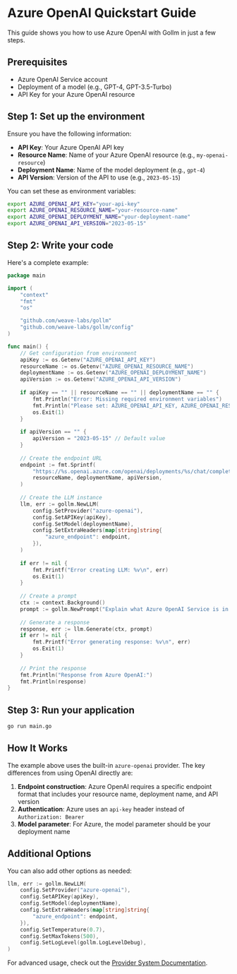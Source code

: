 # Azure OpenAI Quickstart Guide

This guide shows you how to use Azure OpenAI with Gollm in just a few steps.

## Prerequisites

- Azure OpenAI Service account
- Deployment of a model (e.g., GPT-4, GPT-3.5-Turbo)
- API Key for your Azure OpenAI resource

## Step 1: Set up the environment

Ensure you have the following information:

- **API Key**: Your Azure OpenAI API key
- **Resource Name**: Name of your Azure OpenAI resource (e.g., `my-openai-resource`)
- **Deployment Name**: Name of the model deployment (e.g., `gpt-4`)
- **API Version**: Version of the API to use (e.g., `2023-05-15`)

You can set these as environment variables:

```bash
export AZURE_OPENAI_API_KEY="your-api-key"
export AZURE_OPENAI_RESOURCE_NAME="your-resource-name"
export AZURE_OPENAI_DEPLOYMENT_NAME="your-deployment-name"
export AZURE_OPENAI_API_VERSION="2023-05-15"
```

## Step 2: Write your code

Here's a complete example:

```go
package main

import (
	"context"
	"fmt"
	"os"

	"github.com/weave-labs/gollm"
	"github.com/weave-labs/gollm/config"
)

func main() {
	// Get configuration from environment
	apiKey := os.Getenv("AZURE_OPENAI_API_KEY")
	resourceName := os.Getenv("AZURE_OPENAI_RESOURCE_NAME")
	deploymentName := os.Getenv("AZURE_OPENAI_DEPLOYMENT_NAME")
	apiVersion := os.Getenv("AZURE_OPENAI_API_VERSION")
	
	if apiKey == "" || resourceName == "" || deploymentName == "" {
		fmt.Println("Error: Missing required environment variables")
		fmt.Println("Please set: AZURE_OPENAI_API_KEY, AZURE_OPENAI_RESOURCE_NAME, AZURE_OPENAI_DEPLOYMENT_NAME")
		os.Exit(1)
	}
	
	if apiVersion == "" {
		apiVersion = "2023-05-15" // Default value
	}
	
	// Create the endpoint URL
	endpoint := fmt.Sprintf(
		"https://%s.openai.azure.com/openai/deployments/%s/chat/completions?api-version=%s", 
		resourceName, deploymentName, apiVersion,
	)
	
	// Create the LLM instance
	llm, err := gollm.NewLLM(
		config.SetProvider("azure-openai"),
		config.SetAPIKey(apiKey),
		config.SetModel(deploymentName),
		config.SetExtraHeaders(map[string]string{
			"azure_endpoint": endpoint,
		}),
	)
	
	if err != nil {
		fmt.Printf("Error creating LLM: %v\n", err)
		os.Exit(1)
	}
	
	// Create a prompt
	ctx := context.Background()
	prompt := gollm.NewPrompt("Explain what Azure OpenAI Service is in 3 sentences.")
	
	// Generate a response
	response, err := llm.Generate(ctx, prompt)
	if err != nil {
		fmt.Printf("Error generating response: %v\n", err)
		os.Exit(1)
	}
	
	// Print the response
	fmt.Println("Response from Azure OpenAI:")
	fmt.Println(response)
}
```

## Step 3: Run your application

```bash
go run main.go
```

## How It Works

The example above uses the built-in `azure-openai` provider. The key differences from using OpenAI directly are:

1. **Endpoint construction**: Azure OpenAI requires a specific endpoint format that includes your resource name, deployment name, and API version
2. **Authentication**: Azure uses an `api-key` header instead of `Authorization: Bearer`
3. **Model parameter**: For Azure, the model parameter should be your deployment name

## Additional Options

You can also add other options as needed:

```go
llm, err := gollm.NewLLM(
    config.SetProvider("azure-openai"),
    config.SetAPIKey(apiKey),
    config.SetModel(deploymentName),
    config.SetExtraHeaders(map[string]string{
        "azure_endpoint": endpoint,
    }),
    config.SetTemperature(0.7),
    config.SetMaxTokens(500),
    config.SetLogLevel(gollm.LogLevelDebug),
)
```

For advanced usage, check out the [Provider System Documentation](provider_system.md). 